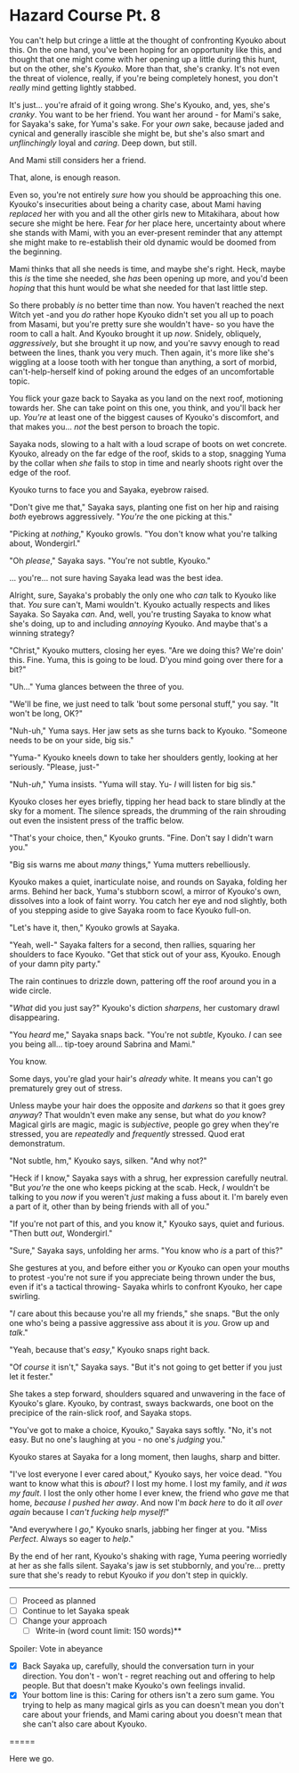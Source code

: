 # Hazard Course Pt. 8

You can't help but cringe a little at the thought of confronting Kyouko about this. On the one hand, you've been hoping for an opportunity like this, and thought that one might come with her opening up a little during this hunt, but on the other, she's *Kyouko*. More than that, she's cranky. It's not even the threat of violence, really, if you're being completely honest, you don't *really* mind getting lightly stabbed.

It's just... you're afraid of it going wrong. She's Kyouko, and, yes, she's *cranky*. You want to be her friend. You want her around - for Mami's sake, for Sayaka's sake, for Yuma's sake. For your *own* sake, because jaded and cynical and generally irascible she might be, but she's also smart and *unflinchingly* loyal and *caring*. Deep down, but still.

And Mami still considers her a friend.

That, alone, is enough reason.

Even so, you're not entirely *sure* how you should be approaching this one. Kyouko's insecurities about being a charity case, about Mami having *replaced* her with you and all the other girls new to Mitakihara, about how secure she might be here. Fear *for* her place here, uncertainty about where she stands with Mami, with you an ever-present reminder that any attempt she might make to re-establish their old dynamic would be doomed from the beginning.

Mami thinks that all she needs is time, and maybe she's right. Heck, maybe this *is* the time she needed, she *has* been opening up more, and you'd been *hoping* that this hunt would be what she needed for that last little step.

So there probably *is* no better time than now. You haven't reached the next Witch yet -and you *do* rather hope Kyouko didn't set you all up to poach from Masami, but you're pretty sure she wouldn't have- so you have the room to call a halt. And Kyouko brought it up *now*. Snidely, obliquely, *aggressively*, but she brought it up now, and you're savvy enough to read between the lines, thank you very much. Then again, it's more like she's wiggling at a loose tooth with her tongue than anything, a sort of morbid, can't-help-herself kind of poking around the edges of an uncomfortable topic.

You flick your gaze back to Sayaka as you land on the next roof, motioning towards her. She can take point on this one, you think, and you'll back her up. *You're* at least one of the biggest causes of Kyouko's discomfort, and that makes you... *not* the best person to broach the topic.

Sayaka nods, slowing to a halt with a loud scrape of boots on wet concrete. Kyouko, already on the far edge of the roof, skids to a stop, snagging Yuma by the collar when *she* fails to stop in time and nearly shoots right over the edge of the roof.

Kyouko turns to face you and Sayaka, eyebrow raised.

"Don't give me that," Sayaka says, planting one fist on her hip and raising *both* eyebrows aggressively. "*You're* the one picking at this."

"Picking at *nothing*," Kyouko growls. "You don't know what you're talking about, Wondergirl."

"Oh *please*," Sayaka says. "You're not subtle, Kyouko."

... you're... not sure having Sayaka lead was the best idea.

Alright, sure, Sayaka's probably the only one who *can* talk to Kyouko like that. *You* sure can't, Mami wouldn't. Kyouko actually respects and likes Sayaka. So Sayaka *can*. And, well, you're trusting Sayaka to know what she's doing, up to and including *annoying* Kyouko. And maybe that's a winning strategy?

"Christ," Kyouko mutters, closing her eyes. "Are we doing this? We're doin' this. Fine. Yuma, this is going to be loud. D'you mind going over there for a bit?"

"Uh..." Yuma glances between the three of you.

"We'll be fine, we just need to talk 'bout some personal stuff," you say. "It won't be long, OK?"

"Nuh-uh," Yuma says. Her jaw sets as she turns back to Kyouko. "Someone needs to be on your side, big sis."

"Yuma-" Kyouko kneels down to take her shoulders gently, looking at her seriously. "Please, just-"

"Nuh-*uh*," Yuma insists. "Yuma will stay. Yu- *I* will listen for big sis."

Kyouko closes her eyes briefly, tipping her head back to stare blindly at the sky for a moment. The silence spreads, the drumming of the rain shrouding out even the insistent press of the traffic below.

"That's your choice, then," Kyouko grunts. "Fine. Don't say I didn't warn you."

"Big sis warns me about *many* things," Yuma mutters rebelliously.

Kyouko makes a quiet, inarticulate noise, and rounds on Sayaka, folding her arms. Behind her back, Yuma's stubborn scowl, a mirror of Kyouko's own, dissolves into a look of faint worry. You catch her eye and nod slightly, both of you stepping aside to give Sayaka room to face Kyouko full-on.

"Let's have it, then," Kyouko growls at Sayaka.

"Yeah, well-" Sayaka falters for a second, then rallies, squaring her shoulders to face Kyouko. "Get that stick out of your ass, Kyouko. Enough of your damn pity party."

The rain continues to drizzle down, pattering off the roof around you in a wide circle.

"*What* did you just say?" Kyouko's diction *sharpens*, her customary drawl disappearing.

"You *heard* me," Sayaka snaps back. "You're not *subtle*, Kyouko. *I* can see you being all... tip-toey around Sabrina and Mami."

You know.

Some days, you're glad your hair's *already* white. It means you can't go prematurely grey out of stress.

Unless maybe your hair does the opposite and *darkens* so that it goes grey *anyway*? That wouldn't even make any sense, but what do *you* know? Magical girls are magic, magic is *subjective*, people go grey when they're stressed, you are *repeatedly* and *frequently* stressed. Quod erat demonstratum.

"Not subtle, hm," Kyouko says, silken. "And why not?"

"Heck if I know," Sayaka says with a shrug, her expression carefully neutral. "But *you're* the one who keeps picking at the scab. Heck, *I* wouldn't be talking to you *now* if you weren't *just* making a fuss about it. I'm barely even a part of it, other than by being friends with all of you."

"If you're not part of this, and you know it," Kyouko says, quiet and furious. "Then butt *out*, Wondergirl."

"Sure," Sayaka says, unfolding her arms. "You know who *is* a part of this?"

She gestures at you, and before either you *or* Kyouko can open your mouths to protest -you're not sure if you appreciate being thrown under the bus, even if it's a tactical throwing- Sayaka whirls to confront Kyouko, her cape swirling.

"*I* care about this because you're all my friends," she snaps. "But the only one who's being a passive aggressive ass about it is *you*. Grow up and *talk*."

"Yeah, because that's *easy*," Kyouko snaps right back.

"Of *course* it isn't," Sayaka says. "But it's not going to get better if you just let it fester."

She takes a step forward, shoulders squared and unwavering in the face of Kyouko's glare. Kyouko, by contrast, sways backwards, one boot on the precipice of the rain-slick roof, and Sayaka stops.

"You've got to make a choice, Kyouko," Sayaka says softly. "No, it's not easy. But no one's laughing at you - no one's *judging* you."

Kyouko stares at Sayaka for a long moment, then laughs, sharp and bitter.

"I've lost everyone I ever cared about," Kyouko says, her voice dead. "You want to know what this is *about*? I lost my home. I lost my family, and *it was my fault*. I lost the only other home I ever knew, the friend who *gave* me that home, *because I pushed her away*. And now I'm *back here* to do it *all over again* because I *can't fucking help myself!*"

"And everywhere I *go*," Kyouko snarls, jabbing her finger at you. "Miss *Perfect*. Always so eager to *help*."

By the end of her rant, Kyouko's shaking with rage, Yuma peering worriedly at her as she falls silent. Sayaka's jaw is set stubbornly, and you're... pretty sure that she's ready to rebut Kyouko if *you* don't step in quickly.

---

- [ ] Proceed as planned
- [ ] Continue to let Sayaka speak
- [ ] Change your approach
  - [ ] Write-in (word count limit: 150 words)**

Spoiler: Vote in abeyance

  - [x] Back Sayaka up, carefully, should the conversation turn in your direction. You don't - won't - regret reaching out and offering to help people. But that doesn't make Kyouko's own feelings invalid.
  - [x] Your bottom line is this: Caring for others isn't a zero sum game. You trying to help as many magical girls as you can doesn't mean you don't care about your friends, and Mami caring about you doesn't mean that she can't also care about Kyouko.

\=====​

Here we go.
